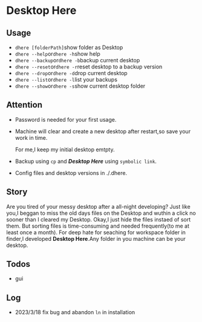 # Desktop Here
## Usage
- `dhere [folderPath]`show folder as Desktop
- `dhere --help`or`dhere -h`show help
- `dhere --backup`or`dhere -b`backup current desktop
- `dhere --reset`or`dhere -r`reset desktop to a backup version
- `dhere --drop`or`dhere -d`drop current desktop
- `dhere --list`or`dhere -l`list your backups
- `dhere --show`or`dhere -s`show current desktop folder
## Attention
- Password is needed for your first usage.
- Machine will clear and create a new desktop after restart,so save your work in time.

    For me,I keep my initial desktop emtpty.
- Backup using `cp` and ***Desktop Here*** using `symbolic link`.
- Config files and desktop versions in ./.dhere.
## Story
Are you tired of your messy desktop after a all-night developing?
Just like you,I beggan to miss the old days files  on the Desktop and wuthin a click no sooner than I cleared my Desktop.
Okay,I just hide the files instaed of sort them.
But sorting files is time-consuming and needed frequently(to me at least once a month).
For deep hate for seaching for workspace folder in finder,I developed **Desktop Here**.Any folder in you machine can be your desktop. 

## Todos
- gui

## Log
- 2023/3/18 fix bug and abandon `ln` in installation